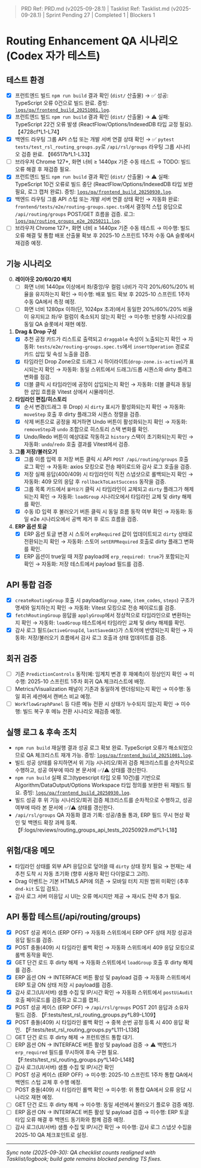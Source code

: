 ﻿> PRD Ref: PRD.md (v2025-09-28.1) | Tasklist Ref: Tasklist.md (v2025-09-28.1) | Sprint Pending 27 | Completed 1 | Blockers 1

# Routing Enhancement QA 시나리오 (Codex 자가 테스트)

## 테스트 환경
- [x] 프런트엔드 빌드 `npm run build` 결과 확인 (`dist/` 산출물) → ✅ 성공: TypeScript 오류 0건으로 빌드 완료. 증빙: [`logs/qa/frontend_build_20251001.log`](../../logs/qa/frontend_build_20251001.log).
- [x] 프런트엔드 빌드 `npm run build` 결과 확인 (`dist/` 산출물) → ⚠️ 실패: TypeScript 22건 오류 발생 (ReactFlow/Options/IndexedDB 타입 교정 필요). 【4728cf†L1-L74】
- [x] 백엔드 라우팅 그룹 API 스텁 또는 개발 서버 연결 상태 확인 → ✅ `pytest tests/test_rsl_routing_groups.py`로 `/api/rsl/groups` 라우팅 그룹 시나리오 검증 완료. 【66517b†L1-L33】
- [ ] 브라우저 Chrome 127+, 화면 너비 ≥ 1440px 기준 수동 테스트 → TODO: 빌드 오류 해결 후 재검증 필요.
- [x] 프런트엔드 빌드 `npm run build` 결과 확인 (`dist/` 산출물) → ⚠️ 실패: TypeScript 10건 오류로 빌드 중단 (ReactFlow/Options/IndexedDB 타입 보완 필요, 로그 캡처 완료). 증빙: [`logs/qa/frontend_build_20250930.log`](../../logs/qa/frontend_build_20250930.log).
- [x] 백엔드 라우팅 그룹 API 스텁 또는 개발 서버 연결 상태 확인 → 자동화 완료: `frontend/tests/e2e/routing-groups.spec.ts`에서 결정적 스텁 응답으로 `/api/routing/groups` POST/GET 흐름을 검증. 로그: [`logs/qa/routing_groups_e2e_20250211.log`](../../logs/qa/routing_groups_e2e_20250211.log).
- [ ] 브라우저 Chrome 127+, 화면 너비 ≥ 1440px 기준 수동 테스트 → 미수행: 빌드 오류 해결 및 통합 배포 산출물 확보 후 2025-10 스프린트 1주차 수동 QA 슬롯에서 재검증 예정.

## 기능 시나리오
0. **레이아웃 20/60/20 배치**
   - [ ] 화면 너비 1440px 이상에서 좌/중앙/우 컬럼 너비가 각각 20%/60%/20% 비율을 유지하는지 확인 → 미수행: 배포 빌드 확보 후 2025-10 스프린트 1주차 수동 QA에서 측정 예정.
   - [ ] 화면 너비 1280px 이하(단, 1024px 초과)에서 동일한 20%/60%/20% 비율이 유지되고 좌/우 컬럼이 축소되지 않는지 확인 → 미수행: 반응형 시나리오를 동일 QA 슬롯에서 재현 예정.
1. **Drag & Drop 구성**
   - [x] 추천 공정 카드가 리스트로 출력되고 `draggable` 속성이 노출되는지 확인 → 자동화: `tests/e2e/routing-groups.spec.ts`에서 `insertOperation` 경로로 카드 삽입 및 속성 노출을 검증.
   - [x] 타임라인 Drop Zone으로 드래그 시 하이라이트(`drop-zone.is-active`)가 표시되는지 확인 → 자동화: 동일 스위트에서 드래그/드롭 시퀀스와 dirty 플래그 변화를 점검.
   - [x] 더블 클릭 시 타임라인에 공정이 삽입되는지 확인 → 자동화: 더블 클릭과 동일한 삽입 흐름을 Vitest 상에서 시뮬레이션.
2. **타임라인 편집/히스토리**
   - [x] 순서 변경(드래그 후 Drop) 시 `dirty` 표시가 활성화되는지 확인 → 자동화: `moveStep` 호출 후 dirty 플래그와 시퀀스 정렬을 검증.
   - [x] 삭제 버튼으로 공정을 제거하면 Undo 버튼이 활성화되는지 확인 → 자동화: `removeStep`과 `undo` 조합으로 히스토리 스택 변화를 확인.
   - [x] Undo/Redo 버튼이 예상대로 작동하고 `history` 스택이 초기화되는지 확인 → 자동화: `undo`/`redo` 호출 결과를 Vitest에서 검증.
3. **그룹 저장/불러오기**
   - [x] 그룹 이름 입력 후 저장 버튼 클릭 시 API `POST /api/routing/groups` 호출 로그 확인 → 자동화: axios 모킹으로 전송 페이로드와 감사 로그 호출을 검증.
   - [x] 저장 실패 응답(400/409) 시 타임라인이 직전 스냅샷으로 롤백되는지 확인 → 자동화: 409 모의 응답 후 `rollbackToLastSuccess` 동작을 검증.
   - [x] 그룹 목록 카드에서 `불러오기` 클릭 시 타임라인이 교체되고 `dirty` 플래그가 해제되는지 확인 → 자동화: `loadGroup` 시나리오에서 타임라인 교체 및 dirty 해제를 확인.
   - [x] 수동 ID 입력 후 불러오기 버튼 클릭 시 동일 흐름 동작 여부 확인 → 자동화: 동일 e2e 시나리오에서 공백 제거 후 로드 흐름을 검증.
4. **ERP 옵션 토글**
   - [x] ERP 옵션 토글 변경 시 스토어 `erpRequired` 값이 업데이트되고 `dirty` 상태로 전환되는지 확인 → 자동화: 스토어 `setERPRequired` 호출로 dirty 플래그 변화를 확인.
   - [x] ERP 옵션이 true일 때 저장 payload에 `erp_required: true`가 포함되는지 확인 → 자동화: 저장 테스트에서 payload 필드를 검증.

## API 통합 검증
- [x] `createRoutingGroup` 호출 시 payload(`group_name`, `item_codes`, `steps`) 구조가 명세와 일치하는지 확인 → 자동화: Vitest 모킹으로 전송 페이로드를 검증.
- [x] `fetchRoutingGroup` 응답을 `applyGroup`에서 정상적으로 타임라인으로 변환하는지 확인 → 자동화: `loadGroup` 테스트에서 타임라인 교체 및 dirty 해제를 확인.
- [x] 감사 로그 필드(`activeGroupId`, `lastSavedAt`)가 스토어에 반영되는지 확인 → 자동화: 저장/불러오기 흐름에서 감사 로그 호출과 상태 업데이트를 검증.

## 회귀 검증
- [ ] 기존 `PredictionControls` 동작(예: 임계치 변경 후 재예측)이 정상인지 확인 → 미수행: 2025-10 스프린트 1주차 회귀 QA 체크리스트에 배정.
- [ ] Metrics/Visualization 패널이 기존과 동일하게 렌더링되는지 확인 → 미수행: 동일 회귀 세션에서 캔버스 비교 예정.
- [ ] `WorkflowGraphPanel` 등 다른 메뉴 전환 시 상태가 누수되지 않는지 확인 → 미수행: 빌드 복구 후 메뉴 전환 시나리오 재검증 예정.

## 실행 로그 & 후속 조치

- `npm run build` 재실행 결과 성공 로그 확보 완료. TypeScript 오류가 해소되었으므로 QA 체크리스트 재개 가능. 증빙: [`logs/qa/frontend_build_20251001.log`](../../logs/qa/frontend_build_20251001.log).
- 빌드 성공 상태를 유지하면서 위 기능 시나리오/회귀 검증 체크리스트를 순차적으로 수행하고, 성공 여부에 따라 본 문서에 ✅/⚠️ 상태를 갱신한다.
- `npm run build` 실패 로그(typescript 타입 오류 10건)를 기반으로 Algorithm/DataOutput/Options Workspace 타입 정의를 보완한 뒤 재빌드 필요. 증빙: [`logs/qa/frontend_build_20250930.log`](../../logs/qa/frontend_build_20250930.log).
- 빌드 성공 후 위 기능 시나리오/회귀 검증 체크리스트를 순차적으로 수행하고, 성공 여부에 따라 본 문서에 ✅/⚠️ 상태를 갱신한다.
- `/api/rsl/groups` QA 자동화 결과 기록: 성공/충돌 통과, ERP 필드 무시 현상 확인 및 백엔드 확장 과제 등록. 【F:logs/reviews/routing_groups_api_tests_20250929.md†L1-L18】


## 위험/대응 메모
- 타임라인 상태를 외부 API 응답으로 덮어쓸 때 `dirty` 상태 장치 필요 → 현재는 새 추천 도착 시 자동 초기화 (향후 사용자 확인 다이얼로그 고려).
- Drag 이벤트는 기본 HTML5 API에 의존 → 모바일 터치 지원 범위 미확인 (추후 `dnd-kit` 도입 검토).
- 감사 로그 서버 미응답 시 UI는 오류 메시지만 제공 → 재시도 전략 추가 필요.

## API 통합 테스트(/api/routing/groups)

- [x] POST 성공 케이스 (ERP OFF) → 자동화 스위트에서 ERP OFF 상태 저장 성공과 응답 필드를 검증.
- [x] POST 충돌(409) 시 타임라인 롤백 확인 → 자동화 스위트에서 409 응답 모킹으로 롤백 동작을 확인.
- [x] GET 단건 로드 후 dirty 해제 → 자동화 스위트에서 `loadGroup` 호출 후 dirty 해제를 검증.
- [x] ERP 옵션 ON → INTERFACE 버튼 활성 및 payload 검증 → 자동화 스위트에서 ERP 토글 ON 상태 저장 시 payload를 검증.
- [x] 감사 로그(UI/서버) 샘플 수집 및 IP/시간 확인 → 자동화 스위트에서 `postUiAudit` 호출 페이로드를 검증하고 로그를 캡처.
- [x] POST 성공 케이스 (ERP OFF) → `/api/rsl/groups` POST 201 응답과 소유자 필드 검증. 【F:tests/test_rsl_routing_groups.py†L89-L109】
- [x] POST 충돌(409) 시 타임라인 롤백 확인 → 중복 순번 공정 등록 시 400 응답 확인. 【F:tests/test_rsl_routing_groups.py†L111-L138】
- [ ] GET 단건 로드 후 dirty 해제 → 프런트엔드 통합 대기.
- [ ] ERP 옵션 ON → INTERFACE 버튼 활성 및 payload 검증 → ⚠️ 백엔드가 `erp_required` 필드를 무시하여 후속 구현 필요. 【F:tests/test_rsl_routing_groups.py†L140-L148】
- [ ] 감사 로그(UI/서버) 샘플 수집 및 IP/시간 확인
- [ ] POST 성공 케이스 (ERP OFF) → 미수행: 2025-10 스프린트 1주차 통합 QA에서 백엔드 스텁 교체 후 수행 예정.
- [ ] POST 충돌(409) 시 타임라인 롤백 확인 → 미수행: 위 통합 QA에서 오류 응답 시나리오 재현 예정.
- [ ] GET 단건 로드 후 dirty 해제 → 미수행: 동일 세션에서 불러오기 플로우 검증 예정.
- [ ] ERP 옵션 ON → INTERFACE 버튼 활성 및 payload 검증 → 미수행: ERP 토글 타입 오류 해결 후 백엔드 동기화와 함께 검증 예정.
- [ ] 감사 로그(UI/서버) 샘플 수집 및 IP/시간 확인 → 미수행: 감사 로그 스냅샷 수집을 2025-10 QA 체크포인트로 설정.

---
_Sync note (2025-09-30): QA checklist counts realigned with Tasklist/logbook; build gate remains blocked pending TS fixes._

